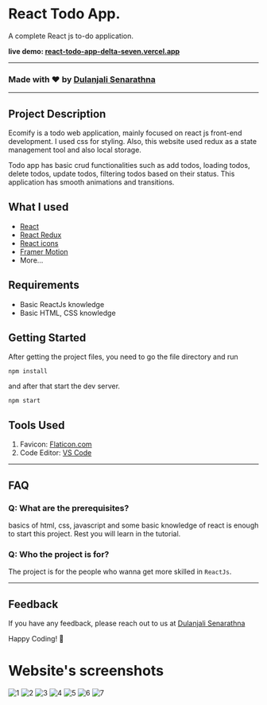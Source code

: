 # React Todo App.

A complete React js to-do application.

**live demo: [react-todo-app-delta-seven.vercel.app](react-todo-app-delta-seven.vercel.app)**

---

### Made with ❤️ by [Dulanjali Senarathna](https://www.linkedin.com/in/dulanjali-senarathna/)

---

## Project Description

Ecomify is a todo web application, mainly focused on react js front-end development. I used css for styling. Also, this website used redux as a state management tool and also local storage. 

Todo app has basic crud functionalities such as add todos, loading todos, delete todos, update todos, filtering todos based on their status. This application has smooth animations and transitions.

## What I used

- [React](https://reactjs.org/)
- [React Redux](https://redux.js.org/)
- [React icons](https://react-icons.netlify.com/)
- [Framer Motion](https://www.npmjs.com/package/framer-motion)
- More...

## Requirements

- Basic ReactJs knowledge
- Basic HTML, CSS knowledge

## Getting Started

After getting the project files, you need to go the file directory and run

```shell
npm install
```

and after that start the dev server.

```shell
npm start
```
## Tools Used

1. Favicon: [Flaticon.com](https://www.flaticon.com/)
1. Code Editor: [VS Code](https://code.visualstudio.com/)

---

## FAQ

### Q: What are the prerequisites?

basics of html, css, javascript and some basic knowledge of react is enough to start this project. Rest you will learn in the tutorial.

### Q: Who the project is for?

The project is for the people who wanna get more skilled in `ReactJs`.

---

## Feedback

If you have any feedback, please reach out to us at [Dulanjali Senarathna](https://www.behance.net/dulanjasenarathna)

Happy Coding! 🚀

# Website's screenshots

![1](https://user-images.githubusercontent.com/59603716/232877585-837dfee5-dd77-4865-a50d-246a92538b08.PNG)
![2](https://user-images.githubusercontent.com/59603716/232877606-7e5910c2-de12-43a8-b752-90435eaeab29.PNG)
![3](https://user-images.githubusercontent.com/59603716/232877616-b81db98b-fc75-4493-9d04-b830cc54f25d.PNG)
![4](https://user-images.githubusercontent.com/59603716/232877625-0a6f828d-711f-4738-9a8c-99b1f321d850.PNG)
![5](https://user-images.githubusercontent.com/59603716/232877656-0032a905-495e-4417-9785-53c7f91fb0c8.PNG)
![6](https://user-images.githubusercontent.com/59603716/232877681-386561ff-86fa-4938-8181-da837b8914c5.PNG)
![7](https://user-images.githubusercontent.com/59603716/232877694-d0536c03-477c-4d48-a975-56632995ee14.PNG)

